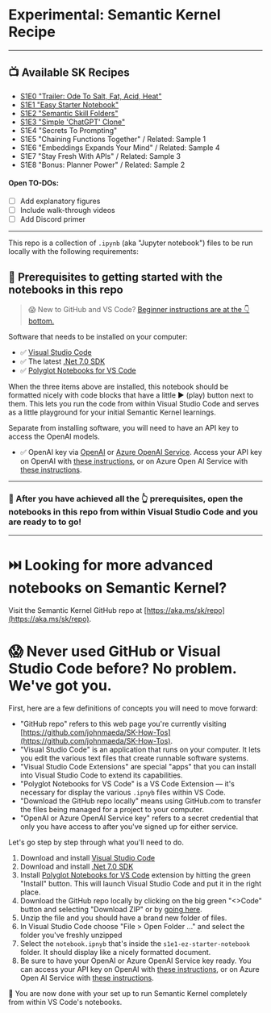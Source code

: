 # Experimental: Semantic Kernel Recipe

---

## 📺 Available SK Recipes

* [S1E0 "Trailer: Ode To Salt, Fat, Acid, Heat"](https://github.com/johnmaeda/SK-Recipes/tree/main/s1e0-trailer)
* [S1E1 "Easy Starter Notebook"](https://github.com/johnmaeda/SK-Recipes/tree/main/s1e1-start)
* [S1E2 "Semantic Skill Folders"](https://github.com/johnmaeda/SK-Recipes/tree/main/s1e2-skill)
* [S1E3 "Simple 'ChatGPT' Clone"](https://github.com/johnmaeda/SK-Recipes/tree/main/s1e3-chatabc)
* S1E4 "Secrets To Prompting"
* S1E5 "Chaining Functions Together" / Related: Sample 1
* S1E6 "Embeddings Expands Your Mind" / Related: Sample 4
* S1E7 "Stay Fresh With APIs" / Related: Sample 3
* S1E8 "Bonus: Planner Power" / Related: Sample 2

#### Open TO-DOs:

- [ ] Add explanatory figures
- [ ] Include walk-through videos
- [ ] Add Discord primer

---

This repo is a collection of `.ipynb` (aka "Jupyter notebook") files to be run locally with the following requirements:

## 🏁 Prerequisites to getting started with the notebooks in this repo

> 😱 New to GitHub and VS Code? [Beginner instructions are at the 👇bottom.](https://github.com/johnmaeda/SK-How-Tos#-never-used-github-or-visual-studio-code-before-no-problem-weve-got-you)

Software that needs to be installed on your computer:

* ✅ [Visual Studio Code](https://code.visualstudio.com/Download)
* ✅ The latest [.Net 7.0 SDK](https://dotnet.microsoft.com/en-us/download) 
* ✅ [Polyglot Notebooks for VS Code](https://marketplace.visualstudio.com/items?itemName=ms-dotnettools.dotnet-interactive-vscode)

When the three items above are installed, this notebook should be formatted nicely with code blocks that have a little ▶️ (play) button next to them. This lets you run the code from within Visual Studio Code and serves as a little playground for your initial Semantic Kernel learnings.

Separate from installing software, you will need to have an API key to access the OpenAI models. 

* ✅ OpenAI key via [OpenAI](https://openai.com/product) or [Azure OpenAI Service](https://learn.microsoft.com/en-us/azure/cognitive-services/openai/quickstart). Access your API key on OpenAI with [these instructions](https://help.openai.com/en/articles/4936850-where-do-i-find-my-secret-api-key), or on Azure Open AI Service with [these instructions](https://learn.microsoft.com/en-us/azure/cognitive-services/openai/reference).

---

### 📘 After you have achieved all the 👆 prerequisites, open the notebooks in this repo from within Visual Studio Code and you are ready to to go!

---

# ⏭️ Looking for more advanced notebooks on Semantic Kernel?

Visit the Semantic Kernel GitHub repo at [https://aka.ms/sk/repo](https://aka.ms/sk/repo).

# 😱 Never used GitHub or Visual Studio Code before? No problem. We've got you.

First, here are a few definitions of concepts you will need to move forward:

* "GitHub repo" refers to this web page you're currently visiting [https://github.com/johnmaeda/SK-How-Tos](https://github.com/johnmaeda/SK-How-Tos).
* "Visual Studio Code" is an application that runs on your computer. It lets you edit the various text files that create runnable software systems.
* "Visual Studio Code Extensions" are special "apps" that you can install into Visual Studio Code to extend its capabilities.
* "Polyglot Notebooks for VS Code" is a VS Code Extension — it's necessary for display the various `.ipnyb` files within VS Code.
* "Download the GitHub repo locally" means using GitHub.com to transfer the files being managed for a project to your computer.
* "OpenAI or Azure OpenAI Service key" refers to a secret credential that only you have access to after you've signed up for either service.

Let's go step by step through what you'll need to do.

1. Download and install [Visual Studio Code](https://code.visualstudio.com/Download)
2. Download and install [.Net 7.0 SDK](https://dotnet.microsoft.com/en-us/download)
3. Install [Polyglot Notebooks for VS Code](https://marketplace.visualstudio.com/items?itemName=ms-dotnettools.dotnet-interactive-vscode) extension by hitting the green "Install" button. This will launch Visual Studio Code and put it in the right place.
4. Download the GitHub repo locally by clicking on the big green "<>Code" button and selecting "Download ZIP" or by [going here](https://github.com/johnmaeda/SK-How-Tos/zipball/main).
5. Unzip the file and you should have a brand new folder of files.
6. In Visual Studio Code choose "File > Open Folder ..." and select the folder you've freshly unzipped
7. Select the `notebook.ipnyb` that's inside the `s1e1-ez-starter-notebook` folder. It should display like a nicely formatted document.
8. Be sure to have your OpenAI or Azure OpenAI Service key ready. You can access your API key on OpenAI with [these instructions](https://help.openai.com/en/articles/4936850-where-do-i-find-my-secret-api-key), or on Azure Open AI Service with [these instructions](https://learn.microsoft.com/en-us/azure/cognitive-services/openai/reference).

🎉 You are now done with your set up to run Semantic Kernel completely from within VS Code's notebooks.